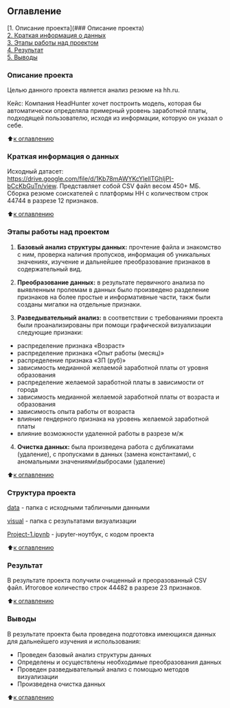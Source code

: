 ## Оглавление

[1. Описание проекта](### Описание проекта)\
[2. Краткая информация о данных]()\
[3. Этапы работы над проектом]()\
[4. Результат]()\
[5. Выводы]()

### Описание проекта

Целью данного проекта является анализ резюме на hh.ru.

Кейс: Компания HeadHunter хочет построить модель, которая бы автоматически определяла примерный уровень заработной платы, подходящей пользователю, исходя из информации, которую он указал о себе.

:arrow_up:[к оглавлению]()

### Краткая информация о данных

Исходный датасет: https://drive.google.com/file/d/1Kb78mAWYKcYlellTGhIjPI-bCcKbGuTn/view.
Представляет собой CSV файл весом 450+ МБ. Сборка резюме соискателей с платформы HH с количеством строк 44744 в разрезе 12 признаков.

:arrow_up:[к оглавлению]()

### Этапы работы над проектом

1) **Базовый анализ структуры данных:** прочтение файла и знакомство с ним, проверка наличия пропусков, информация об уникальных значениях, изучение и дальнейшее преобразование признаков в содержательный вид.

2) **Преобразование данных:** в результате первичного анализа по выявленным пролемам в данных было произведено разделение признаков на более простые и информативные части, такж были созданы мигалки на отдельные признаки.

3) **Разведывательный анализ:** в соответствии с требованиями проекта были проанализированы при помощи графической визуализации следующие признаки:
* распределение признака «Возраст»
* распределение признака «Опыт работы (месяц)»
* распределение признака «ЗП (руб)»
* зависимость медианной желаемой заработной платы от уровня образования
* распределение желаемой заработной платы в зависимости от города
* зависимость медианной желаемой заработной платы от возраста и образования
* зависимость опыта работы от возраста
* влияние гендерного признака на уровень желаемой заработной платы
* влияние возможности удаленной работы в разрезе м/ж

4) **Очистка данных:** была произведена работа с дубликатами (удаление), с пропусками в данных (замена константами), с аномальными значениями\выбросами (удаление)

:arrow_up:[к оглавлению]()

### Структура проекта

[data]() - папка с исходными табличными данными

[visual]() - папка с результатами визуализации

[Project-1.ipynb]() - jupyter-ноутбук, с кодом проекта

:arrow_up:[к оглавлению]()

### Результат

В результате проекта получили очищенный и преоразованный CSV файл. Итоговое количество строк 44482 в разрезе 23 признаков.

:arrow_up:[к оглавлению]()

### Выводы

В результате проекта была проведена подготовка имеющихся данных для дальнейшего изучения и использования:
* Проведен базовый анализ структуры данных
* Определены и осуществлены необходимые преобразования данных
* Проведен разведывательный анализ с помощью методов визуализации
* Произведена очистка данных

:arrow_up:[к оглавлению]()
